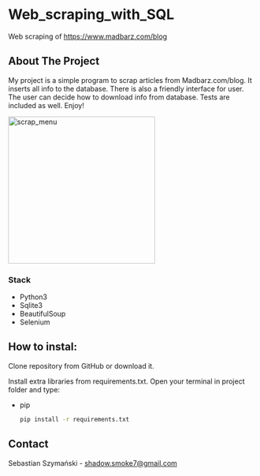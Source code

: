 # Web_scraping_with_SQL
Web scraping of https://www.madbarz.com/blog

<!-- ABOUT THE PROJECT -->
## About The Project
My project is a simple program to scrap articles from Madbarz.com/blog. It inserts all info to the database. There is also a friendly interface for user. The user can decide how to download info from database. Tests are included as well.
Enjoy!

<img width="298" alt="scrap_menu" src="https://user-images.githubusercontent.com/79137973/114121758-3e043180-98ef-11eb-94b4-df04d4e73a30.PNG">

### Stack

* Python3
* Sqlite3
* BeautifulSoup 
* Selenium

<!-- How to install -->
## How to instal:
Clone repository from GitHub or download it. 

Install extra libraries from requirements.txt.
Open your terminal in project folder and type:
* pip
  ```sh
  pip install -r requirements.txt
  ```
  


<!-- CONTACT -->
## Contact

Sebastian Szymański - shadow.smoke7@gmail.com

